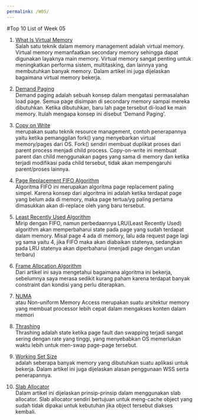 ```yaml
---
permalink: /W05/
---
```


#Top 10 List of Week 05

1. [What Is Virtual Memory](https://searchstorage.techtarget.com/definition/virtual-memory)<br>
Salah satu teknik dalam memory management adalah virtual memory. Virtual memory memanfaatkan secondary memory sehingga dapat digunakan layaknya main memory. Virtual memory sangat penting untuk meningkatkan performa sistem, multitasking, dan lainnya yang membutuhkan banyak memory. Dalam artikel ini juga dijelaskan bagaimana virtual memory bekerja.

2. [Demand Paging](https://www.javatpoint.com/os-demand-paging)<br>
Demand paging adalah sebuah konsep dalam mengatasi permasalahan load page. Semua page disimpan di secondary memory sampai mereka dibutuhkan. Ketika dibutuhkan, baru lah page tersebut di-load ke main memory. Itulah mengapa konsep ini disebut 'Demand Paging'.

3. [Copy on Write](https://www.geeksforgeeks.org/copy-on-write/)<br>
merupakan suatu teknik resource management, contoh penerapannya yaitu ketika pemanggilan fork() yang menyebarkan virtual memory/pages dari OS. Fork() sendiri membuat duplikat proses dari parent process menjadi child process. Copy-on-write ini membuat parent dan child menggunakan pages yang sama di memory dan ketika terjadi modifikasi pada child tersebut, tidak akan mempengaruhi parent/proses lainnya.

4. [Page Replacement FIFO Algorithm](https://www.geeksforgeeks.org/page-replacement-algorithms-in-operating-systems)<br>
Algoritma FIFO ini merupakan algoritma page replacement paling simpel. Karena konsep dari algoritma ini adalah ketika terdapat page yang belum ada di memory, maka page tertua/yg paling pertama dimasukkan akan di-replace oleh yang baru tersebut.

5. [Least Recently Used Algorithm](http://www.mathcs.emory.edu/~cheung/Courses/355/Syllabus/9-virtual-mem/LRU-replace.html)<br>
Mirip dengan FIFO, namun perbedaannya LRU(Least Recently Used) algorithm akan memperbaharui state pada page yang sudah terdapat dalam memory. Misal page 4 ada di memory, lalu ada request page lagi yg sama yaitu 4, jika FIFO maka akan diabaikan statenya, sedangkan pada LRU statenya akan diperbaharui (menjadi page dengan urutan terbaru)

6. [Frame Allocation Algorithm](https://www.geeksforgeeks.org/operating-system-allocation-frames)<br> 
Dari artikel ini saya mengetahui bagaimana algoritma ini bekerja, sebelumnya saya merasa sedikit kurang paham karena terdapat banyak constraint dan kondisi yang perlu diterapkan.

7. [NUMA](https://www.motioncontroltips.com/what-is-non-uniform-memory-access-in-industrial-controls)<br>
atau Non-uniform Memory Access merupakan suatu arsitektur memory yang membuat processor lebih cepat dalam mengakses konten dalam memori

8. [Thrashing](https://www.thecrazyprogrammer.com/2019/02/thrashing-in-operating-system-os.html)<br>
Thrashing adalah state ketika page fault dan swapping terjadi sangat sering dengan rate yang tinggi, yang menyebabkan OS memerlukan waktu lebih untuk men-swap page-page tersebut.

9. [Working Set Size](http://www.brendangregg.com/wss.html)<br>
adalah seberapa banyak memory yang dibutuhkan suatu aplikasi untuk bekerja. Dalam artikel ini juga dijelaskan alasan penggunaan WSS serta penerapannya.

10. [Slab Allocator](https://www.kernel.org/doc/gorman/html/understand/understand011.html)<br>
Dalam artikel ini dijelaskan prinsip-prinsip dalam menggunakan slab allocator. Slab allocator sendiri bertujuan untuk meng-cache object yang sudah tidak dipakai untuk kebutuhan jika object tersebut diakses kembali.


